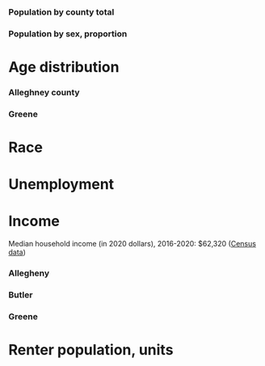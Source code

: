 ### Population by county total



<div class="flourish-embed flourish-chart" data-src="visualisation/11361192"><script src="https://public.flourish.studio/resources/embed.js"></script></div>



### Population by sex, proportion



<div class="flourish-embed flourish-chart" data-src="visualisation/11361049"><script src="https://public.flourish.studio/resources/embed.js"></script></div> 



# Age distribution 
### Alleghney county

<div class="flourish-embed flourish-chart" data-src="visualisation/11361247"><script src="https://public.flourish.studio/resources/embed.js"></script></div> 


### Greene 

<div class="flourish-embed flourish-chart" data-src="visualisation/11361999"><script src="https://public.flourish.studio/resources/embed.js"></script></div>


# Race 
<div class="flourish-embed flourish-chart" data-src="visualisation/11363519"><script src="https://public.flourish.studio/resources/embed.js"></script></div> 


# Unemployment 
<div class="flourish-embed flourish-chart" data-src="visualisation/11363593"><script src="https://public.flourish.studio/resources/embed.js"></script></div> 


# Income

Median household income (in 2020 dollars), 2016-2020: $62,320 ([Census data]([https://www.census.gov/quickfacts/alleghenycountypennsylvania]))

<div class="flourish-embed flourish-chart" data-src="visualisation/11363672"><script src="https://public.flourish.studio/resources/embed.js"></script></div> 

<div class="flourish-embed flourish-chart" data-src="visualisation/11363769"><script src="https://public.flourish.studio/resources/embed.js"></script></div>

### Allegheny

<div class="flourish-embed flourish-chart" data-src="visualisation/11387315"><script src="https://public.flourish.studio/resources/embed.js"></script></div> 

### Butler 


<div class="flourish-embed flourish-chart" data-src="visualisation/11387342"><script src="https://public.flourish.studio/resources/embed.js"></script></div>


### Greene

<div class="flourish-embed flourish-chart" data-src="visualisation/11387355"><script src="https://public.flourish.studio/resources/embed.js"></script></div>

###

# Renter population, units 

<div class="flourish-embed flourish-chart" data-src="visualisation/11363898"><script src="https://public.flourish.studio/resources/embed.js"></script></div> 
